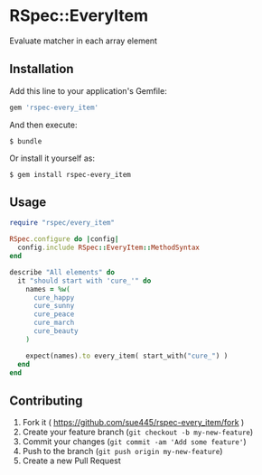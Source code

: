 # RSpec::EveryItem

Evaluate matcher in each array element

## Installation

Add this line to your application's Gemfile:

```ruby
gem 'rspec-every_item'
```

And then execute:

    $ bundle

Or install it yourself as:

    $ gem install rspec-every_item

## Usage

```ruby
require "rspec/every_item"

RSpec.configure do |config|
  config.include RSpec::EveryItem::MethodSyntax
end

describe "All elements" do
  it "should start with 'cure_'" do
    names = %w(
      cure_happy
      cure_sunny
      cure_peace
      cure_march
      cure_beauty
    )

    expect(names).to every_item( start_with("cure_") )
  end
end
```


## Contributing

1. Fork it ( https://github.com/sue445/rspec-every_item/fork )
2. Create your feature branch (`git checkout -b my-new-feature`)
3. Commit your changes (`git commit -am 'Add some feature'`)
4. Push to the branch (`git push origin my-new-feature`)
5. Create a new Pull Request
